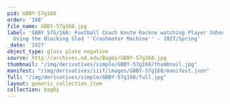 ```yaml
---
pid: GBBY-57g168
order: '168'
file_name: GBBY-57g168.jpg
label: 'GBBY 57G/168: Football Coach Knute Rockne watching Player Johnny P. Smith
  Using the Blocking Sled ''Crashmeter Machine'' - 1927/Spring'
_date: '1927'
object_type: glass plate negative
source: http://archives.nd.edu/Bagby/GBBY-57g168.jpg
thumbnail: "/img/derivatives/simple/GBBY-57g168/thumbnail.jpg"
manifest: "/img/derivatives/iiif/images/GBBY-57g168/manifest.json"
full: "/img/derivatives/simple/GBBY-57g168/full.jpg"
layout: generic_collection_item
collection: bagby
---
```

